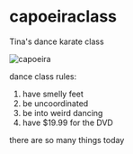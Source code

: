 # capoeiraclass
Tina's dance karate class


![capoeira](https://cloud.githubusercontent.com/assets/4775572/17191787/e2c7d2ca-5408-11e6-913e-0437a19349e9.jpg)

dance class rules:
1. have smelly feet
2. be uncoordinated
3. be into weird dancing
4. have $19.99 for the DVD

there are so many things today
